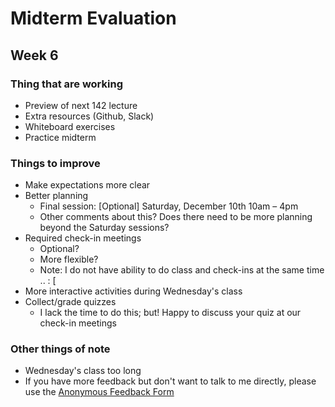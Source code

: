 # Midterm Evaluation
## Week 6

### Thing that are working

* Preview of next 142 lecture
* Extra resources (Github, Slack)
* Whiteboard exercises
* Practice midterm

### Things to improve

* Make expectations more clear
* Better planning
	* Final session: [Optional] Saturday, December 10th 10am – 4pm
	* Other comments about this? Does there need to be more planning beyond the Saturday sessions?
* Required check-in meetings
	* Optional?
	* More flexible?
	* Note: I do not have ability to do class and check-ins at the same time .. : [
* More interactive activities during Wednesday's class
* Collect/grade quizzes
	* I lack the time to do this; but! Happy to discuss your quiz at our check-in meetings

### Other things of note

* Wednesday's class too long
* If you have more feedback but don't want to talk to me directly, please use the [Anonymous Feedback Form](https://goo.gl/forms/GENVWFVRAA0uEdWa2)
